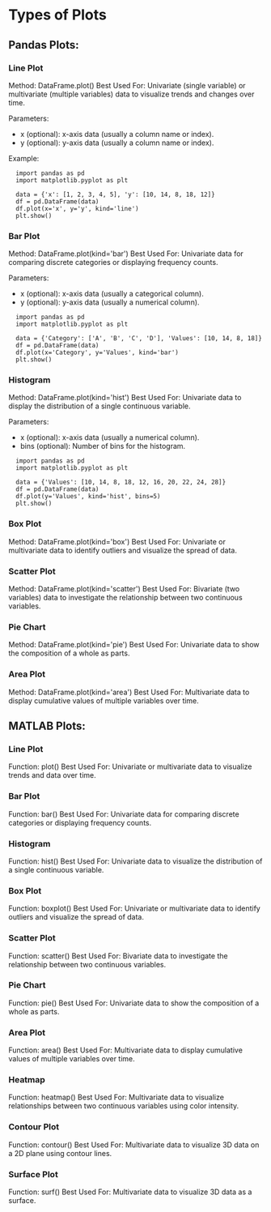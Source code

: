 # Types of Plots

## Pandas Plots:

### Line Plot

Method: DataFrame.plot()
Best Used For: Univariate (single variable) or multivariate (multiple variables) data to visualize trends and changes over time.

Parameters:
- x (optional): x-axis data (usually a column name or index).
- y (optional): y-axis data (usually a column name or index).

Example:
```
  import pandas as pd
  import matplotlib.pyplot as plt
  
  data = {'x': [1, 2, 3, 4, 5], 'y': [10, 14, 8, 18, 12]}
  df = pd.DataFrame(data)
  df.plot(x='x', y='y', kind='line')
  plt.show()
```

### Bar Plot

Method: DataFrame.plot(kind='bar')
Best Used For: Univariate data for comparing discrete categories or displaying frequency counts.

Parameters:
- x (optional): x-axis data (usually a categorical column).
- y (optional): y-axis data (usually a numerical column).

```
  import pandas as pd
  import matplotlib.pyplot as plt
  
  data = {'Category': ['A', 'B', 'C', 'D'], 'Values': [10, 14, 8, 18]}
  df = pd.DataFrame(data)
  df.plot(x='Category', y='Values', kind='bar')
  plt.show()
```

### Histogram

Method: DataFrame.plot(kind='hist')
Best Used For: Univariate data to display the distribution of a single continuous variable.

Parameters:
- x (optional): x-axis data (usually a numerical column).
- bins (optional): Number of bins for the histogram.

```
  import pandas as pd
  import matplotlib.pyplot as plt
  
  data = {'Values': [10, 14, 8, 18, 12, 16, 20, 22, 24, 28]}
  df = pd.DataFrame(data)
  df.plot(y='Values', kind='hist', bins=5)
  plt.show()
```

### Box Plot

Method: DataFrame.plot(kind='box')
Best Used For: Univariate or multivariate data to identify outliers and visualize the spread of data.

### Scatter Plot

Method: DataFrame.plot(kind='scatter')
Best Used For: Bivariate (two variables) data to investigate the relationship between two continuous variables.

### Pie Chart

Method: DataFrame.plot(kind='pie')
Best Used For: Univariate data to show the composition of a whole as parts.

### Area Plot

Method: DataFrame.plot(kind='area')
Best Used For: Multivariate data to display cumulative values of multiple variables over time.


## MATLAB Plots:

### Line Plot

Function: plot()
Best Used For: Univariate or multivariate data to visualize trends and data over time.

### Bar Plot

Function: bar()
Best Used For: Univariate data for comparing discrete categories or displaying frequency counts.

### Histogram

Function: hist()
Best Used For: Univariate data to visualize the distribution of a single continuous variable.

### Box Plot

Function: boxplot()
Best Used For: Univariate or multivariate data to identify outliers and visualize the spread of data.

### Scatter Plot

Function: scatter()
Best Used For: Bivariate data to investigate the relationship between two continuous variables.

### Pie Chart

Function: pie()
Best Used For: Univariate data to show the composition of a whole as parts.

### Area Plot

Function: area()
Best Used For: Multivariate data to display cumulative values of multiple variables over time.

### Heatmap

Function: heatmap()
Best Used For: Multivariate data to visualize relationships between two continuous variables using color intensity.

### Contour Plot

Function: contour()
Best Used For: Multivariate data to visualize 3D data on a 2D plane using contour lines.

### Surface Plot

Function: surf()
Best Used For: Multivariate data to visualize 3D data as a surface.
